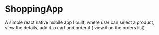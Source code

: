 # ShoppingApp
A simple react native mobile app I built, where user can select a product, view the details, add it to cart and order it ( view it on the orders list)
